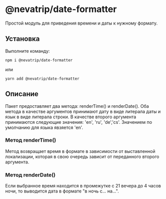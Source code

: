 # @nevatrip/date-formatter

Простой модуль для приведения времени и даты к нужному формату.

## Установка
Выполните команду:
```
npm i @nevatrip/date-formatter
```
или 
```
yarn add @nevatrip/date-formatter
```

## Описание
Пакет предоставляет два метода: renderTime() и renderDate(). 
Оба метода в качестве аргументов принимают дату в виде литерала даты и язык в виде литерала строки. 
В качестве второго аргумента принимаются следующие значения: 'en', 'ru', 'de','cs'. Значением по умолчанию для языка явзяется 'en'.
 
### Метод renderTime()
Метод возвращает время в формате в зависимости от выставленной локализации, которая в свою очередь зависит от переданного второго аргумента.

### Метод renderDate()
Если выбранное время находится в промежутке с 21 вечера до 4 часов ночи, то выводится дата в формате "в ночь с... на...".
